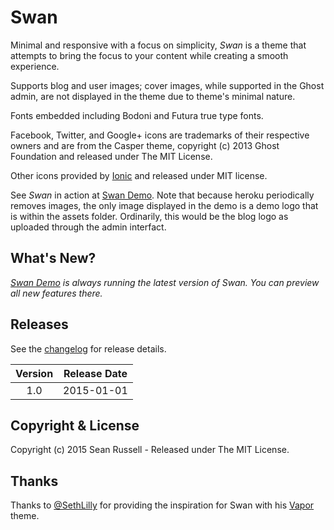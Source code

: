 # Swan

Minimal and responsive with a focus on simplicity, *Swan* is a theme that attempts to bring the focus to your content while creating a smooth experience.

Supports blog and user images; cover images, while supported in the Ghost admin, are not displayed in the theme due to theme's minimal nature.

Fonts embedded including Bodoni and Futura true type fonts.

Facebook, Twitter, and Google+ icons are trademarks of their respective owners and are from the Casper theme, copyright (c) 2013 Ghost Foundation and released under The MIT License.

Other icons provided by [Ionic](https://github.com/driftyco/ionicons) and released under MIT license.

See *Swan* in action at [Swan Demo](http://swan-theme.seandrussell.com/). Note that because heroku periodically removes images, the only image displayed in the demo is a demo logo that is within the assets folder. Ordinarily, this would be the blog logo as uploaded through the admin interfact.

## What's New?

_[Swan Demo](http://swan-theme.seandrussell.com) is always running the latest version of Swan. You can preview all new features there._

## Releases

See the [changelog](CHANGELOG.md) for release details.

| Version | Release Date |
| :-----: | :----------: |
| 1.0 | 2015-01-01 |


## Copyright & License

Copyright (c) 2015 Sean Russell - Released under The MIT License.

## Thanks

Thanks to [@SethLilly](https://twitter.com/sethlilly/) for providing the inspiration for Swan with his [Vapor](https://github.com/sethlilly/Vapor) theme.

